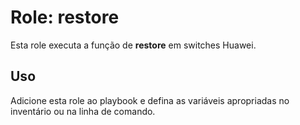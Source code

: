 # Role: restore

Esta role executa a função de **restore** em switches Huawei.

## Uso

Adicione esta role ao playbook e defina as variáveis apropriadas no inventário ou na linha de comando.
